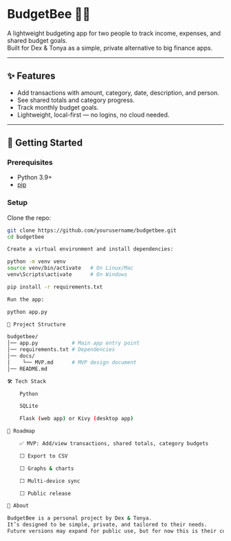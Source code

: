 # BudgetBee 🐝💛

A lightweight budgeting app for two people to track income, expenses, and shared budget goals.  
Built for Dex & Tonya as a simple, private alternative to big finance apps.

---

## ✨ Features
- Add transactions with amount, category, date, description, and person.  
- See shared totals and category progress.  
- Track monthly budget goals.  
- Lightweight, local-first — no logins, no cloud needed.  

---

## 🚀 Getting Started
### Prerequisites
- Python 3.9+  
- [pip](https://pip.pypa.io/en/stable/)  

### Setup
Clone the repo:
```bash
git clone https://github.com/yourusername/budgetbee.git
cd budgetbee

Create a virtual environment and install dependencies:

python -m venv venv
source venv/bin/activate   # On Linux/Mac
venv\Scripts\activate      # On Windows

pip install -r requirements.txt

Run the app:

python app.py

📂 Project Structure

budgetbee/
│── app.py           # Main app entry point
│── requirements.txt # Dependencies
│── docs/
│    └── MVP.md      # MVP design document
│── README.md

🛠 Tech Stack

    Python

    SQLite

    Flask (web app) or Kivy (desktop app)

📌 Roadmap

    ✅ MVP: Add/view transactions, shared totals, category budgets

    ⬜ Export to CSV

    ⬜ Graphs & charts

    ⬜ Multi-device sync

    ⬜ Public release

🐝 About

BudgetBee is a personal project by Dex & Tonya.
It’s designed to be simple, private, and tailored to their needs.
Future versions may expand for public use, but for now this is their cozy shared tool.